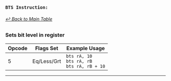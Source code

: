 ### `BTS Instruction:`
###### [↩ Back to Main Table](../README.md)
### Sets bit level in register
|  Opcode  | Flags Set                 | Example Usage           |
|--------- |---------------------------|-------------------------|
|   5      |     Eq/Less/Grt                      |    `bts rA, 10`<br> `bts rA, rB`<br> `bts rA, rB + 10` |
---